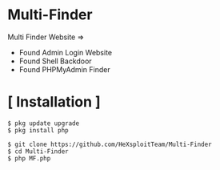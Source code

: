 # Multi-Finder
Multi Finder Website => 
* Found Admin Login Website
* Found Shell Backdoor
* Found PHPMyAdmin Finder

# [ Installation ]
```
$ pkg update upgrade
$ pkg install php

$ git clone https://github.com/HeXsploitTeam/Multi-Finder
$ cd Multi-Finder
$ php MF.php
```
